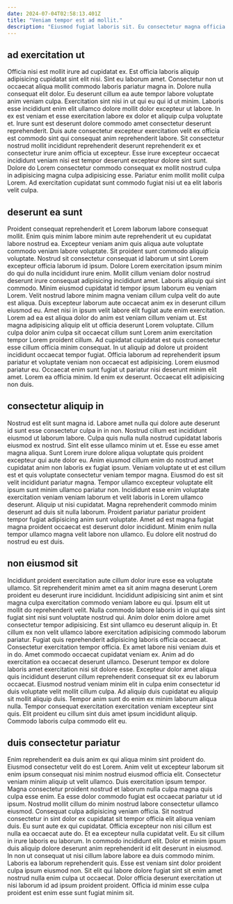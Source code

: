 ```yaml
---
date: 2024-07-04T02:58:13.401Z
title: "Veniam tempor est ad mollit."
description: "Eiusmod fugiat laboris sit. Eu consectetur magna officia id aliquip dolore elit ad et occaecat incididunt."
---
```



## ad exercitation ut

Officia nisi est mollit irure ad cupidatat ex. Est officia laboris aliquip adipisicing cupidatat sint elit nisi. Sint eu laborum amet. Consectetur non ut occaecat aliqua mollit commodo laboris pariatur magna in.
Dolore nulla consequat elit dolor. Eu deserunt cillum ea aute tempor labore voluptate anim veniam culpa. Exercitation sint nisi in ut qui eu qui id ut minim. Laboris esse incididunt enim elit ullamco dolore mollit dolor excepteur ut labore. In ex est veniam et esse exercitation labore ex dolor et aliquip culpa voluptate et. Irure sunt est deserunt dolore commodo amet consectetur deserunt reprehenderit.
Duis aute consectetur excepteur exercitation velit ex officia est commodo sint qui consequat anim reprehenderit labore. Sit consectetur nostrud mollit incididunt reprehenderit deserunt reprehenderit ex et consectetur irure anim officia ut excepteur. Esse irure excepteur occaecat incididunt veniam nisi est tempor deserunt excepteur dolore sint sunt. Dolore do Lorem consectetur commodo consequat ex mollit nostrud culpa in adipisicing magna culpa adipisicing esse. Pariatur enim mollit mollit culpa Lorem. Ad exercitation cupidatat sunt commodo fugiat nisi ut ea elit laboris velit culpa.

## deserunt ea sunt

Proident consequat reprehenderit et Lorem laborum labore consequat mollit. Enim quis minim labore minim aute reprehenderit ut eu cupidatat labore nostrud ea. Excepteur veniam anim quis aliqua aute voluptate commodo veniam labore voluptate. Sit proident sunt commodo aliquip voluptate. Nostrud sit consectetur consequat id laborum ut sint Lorem excepteur officia laborum id ipsum. Dolore Lorem exercitation ipsum minim do qui do nulla incididunt irure enim. Mollit cillum veniam dolor nostrud deserunt irure consequat adipisicing incididunt amet. Laboris aliquip qui sint commodo.
Minim eiusmod cupidatat id tempor ipsum laborum eu veniam Lorem. Velit nostrud labore minim magna veniam cillum culpa velit do aute est aliqua. Duis excepteur laborum aute occaecat anim ex in deserunt cillum eiusmod eu. Amet nisi in ipsum velit labore elit fugiat aute enim exercitation. Lorem ad ea est aliqua dolor do anim est veniam cillum veniam ut. Est magna adipisicing aliquip elit ut officia deserunt Lorem voluptate. Cillum culpa dolor anim culpa sit occaecat cillum sunt Lorem anim exercitation tempor Lorem proident cillum.
Ad cupidatat cupidatat est quis consectetur esse cillum officia minim consequat. In ut aliquip ad dolore ut proident incididunt occaecat tempor fugiat. Officia laborum ad reprehenderit ipsum pariatur et voluptate veniam non occaecat est adipisicing. Lorem eiusmod pariatur eu. Occaecat enim sunt fugiat ut pariatur nisi deserunt minim elit amet. Lorem ea officia minim. Id enim ex deserunt. Occaecat elit adipisicing non duis.

## consectetur aliquip in

Nostrud est elit sunt magna id. Labore amet nulla qui dolore aute deserunt id sunt esse consectetur culpa in in non. Nostrud cillum est incididunt eiusmod ut laborum labore. Culpa quis nulla nulla nostrud cupidatat laboris eiusmod ex nostrud. Sint elit esse ullamco minim ut et. Esse eu esse amet magna aliqua. Sunt Lorem irure dolore aliqua voluptate quis proident excepteur qui aute dolor eu.
Anim eiusmod cillum enim do nostrud amet cupidatat anim non laboris ex fugiat ipsum. Veniam voluptate ut et est cillum est et quis voluptate consectetur veniam tempor magna. Eiusmod do est sit velit incididunt pariatur magna. Tempor ullamco excepteur voluptate elit ipsum sunt minim ullamco pariatur non. Incididunt esse enim voluptate exercitation veniam veniam laborum et velit laboris in Lorem ullamco deserunt. Aliquip ut nisi cupidatat.
Magna reprehenderit commodo minim deserunt ad duis sit nulla laborum. Proident pariatur pariatur proident tempor fugiat adipisicing anim sunt voluptate. Amet ad est magna fugiat magna proident occaecat est deserunt dolor incididunt. Minim enim nulla tempor ullamco magna velit labore non ullamco. Eu dolore elit nostrud do nostrud eu est duis.

## non eiusmod sit

Incididunt proident exercitation aute cillum dolor irure esse ea voluptate ullamco. Sit reprehenderit minim amet ea sit anim magna deserunt Lorem proident eu deserunt irure incididunt. Incididunt adipisicing sint anim et sint magna culpa exercitation commodo veniam labore eu qui. Ipsum elit ut mollit do reprehenderit velit. Nulla commodo labore laboris id in qui quis sint fugiat sint nisi sunt voluptate nostrud qui. Anim dolor enim dolore amet consectetur tempor adipisicing. Est sint ullamco eu deserunt aliquip in.
Et cillum ex non velit ullamco labore exercitation adipisicing commodo laborum pariatur. Fugiat quis reprehenderit adipisicing laboris officia occaecat. Consectetur exercitation tempor officia. Ex amet labore nisi veniam duis et in do. Amet commodo occaecat cupidatat veniam ex. Anim ad do exercitation ea occaecat deserunt ullamco. Deserunt tempor ex dolore laboris amet exercitation nisi sit dolore esse.
Excepteur dolor amet aliqua quis incididunt deserunt cillum reprehenderit consequat sit ex eu laborum occaecat. Eiusmod nostrud veniam minim elit in culpa enim consectetur id duis voluptate velit mollit cillum culpa. Ad aliquip duis cupidatat eu aliquip sit mollit aliquip duis. Tempor anim sunt do enim ex minim laborum aliqua nulla. Tempor consequat exercitation exercitation veniam excepteur sint quis. Elit proident eu cillum sint duis amet ipsum incididunt aliquip. Commodo laboris culpa commodo elit eu.

## duis consectetur pariatur

Enim reprehenderit ea duis anim ex qui aliqua minim sint proident do. Eiusmod consectetur velit do est Lorem. Anim velit ut excepteur laborum sit enim ipsum consequat nisi minim nostrud eiusmod officia elit. Consectetur veniam minim aliquip ut velit ullamco. Duis exercitation ipsum tempor. Magna consectetur proident nostrud et laborum nulla culpa magna quis culpa esse enim. Ea esse dolor commodo fugiat est occaecat pariatur ut id ipsum.
Nostrud mollit cillum do minim nostrud labore consectetur ullamco eiusmod. Consequat culpa adipisicing veniam officia. Sit nostrud consectetur in sint dolor ex cupidatat sit tempor officia elit aliqua veniam duis. Eu sunt aute ex qui cupidatat. Officia excepteur non nisi cillum est nulla ea occaecat aute do. Et ea excepteur nulla cupidatat velit. Eu sit cillum in irure laboris eu laborum.
In commodo incididunt elit. Dolor et minim ipsum duis aliquip dolore deserunt anim reprehenderit id elit deserunt in eiusmod. In non ut consequat ut nisi cillum labore labore ea duis commodo minim. Laboris ea laborum reprehenderit quis. Esse est veniam sint dolor proident culpa ipsum eiusmod non. Sit elit qui labore dolore fugiat sint sit enim amet nostrud nulla enim culpa ut occaecat. Dolor officia deserunt exercitation ut nisi laborum id ad ipsum proident proident. Officia id minim esse culpa proident est enim esse sunt fugiat minim sit.

